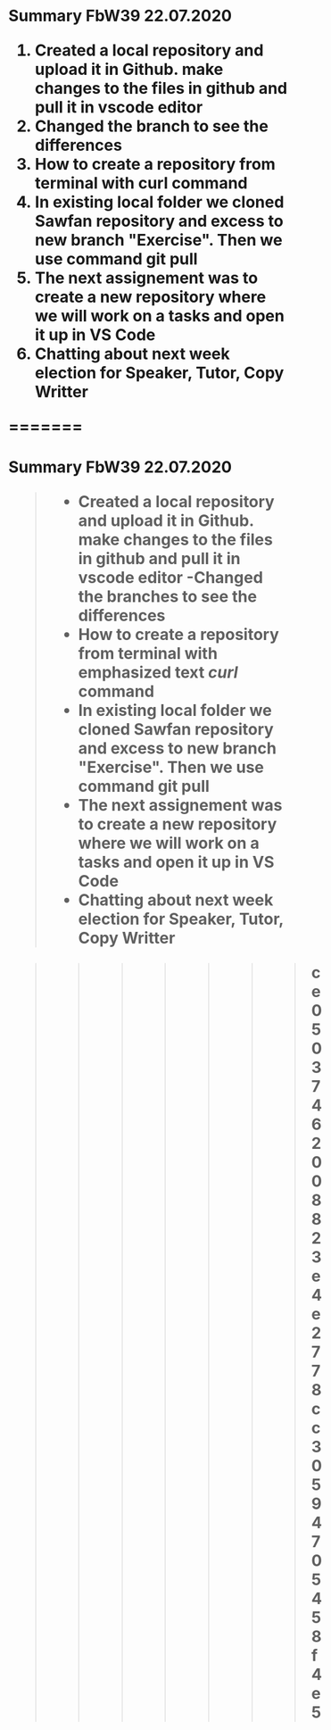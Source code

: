 
﻿<h1>
 Summary FbW39 22.07.2020

1.  Created a local repository and upload it in Github. make changes to the files in github and pull it in vscode editor
2. Changed the branch to see the differences
3. How to create a repository from terminal with curl command
4. In existing local folder we cloned Sawfan repository and excess to new branch "Exercise". Then we use command git pull
5. The next assignement was to create a new repository where we will work on a tasks and open it up in VS Code
6. Chatting about next week election for Speaker, Tutor, Copy Writter



=======

<h1>Summary FbW39 22.07.2020



>-  Created a local repository and upload it in Github. make changes to the files in github and pull it in vscode editor
>-Changed the branches to see the differences
>- How to create a repository from terminal with emphasized text *curl* command
>- In existing local folder we cloned Sawfan repository and excess to new branch "Exercise". Then we use command git pull
>- The next assignement was to create a new repository where we will work on a tasks and open it up in VS Code
>- Chatting about next week election for Speaker, Tutor, Copy Writter



<!--stackedit_data:
eyJoaXN0b3J5IjpbLTExNDg0NjI0OCwtNzg4MzE3MzE2LDIwND
Y2NjI1NDRdfQ==
-->
>>>>>>> ce05037462008823e4e2778cc30594705458f4e5
<!--stackedit_data:
eyJoaXN0b3J5IjpbLTE3MzExMDYxNDldfQ==
-->